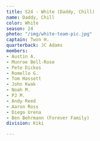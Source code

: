 ```yaml
---
title: S24 - White (Daddy, Chill)
name: Daddy, Chill
color: White
season: 24
photo: "/img/white-team-pic.jpg"
captain: Twon H.
quarterback: JC Adams
members:
- Austin A.
- Munroe Bell-Rose
- Pete Dickos
- Romello G.
- Tom Hassett
- John Kwak
- Noah M.
- PJ M.
- Andy Reed
- Aaron Ross
- Diego Urena
- Ben Behrmann (Forever Family)
division: Kiki

---
```

